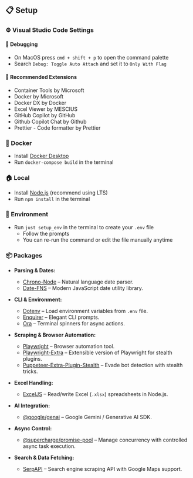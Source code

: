 ## 📋 Setup

### ⚙️ Visual Studio Code Settings

#### 🐞 Debugging

- On MacOS press `cmd + shift + p` to open the command palette
- Search `Debug: Toggle Auto Attach` and set it to `Only With Flag`

#### 🧰 Recommended Extensions

- Container Tools by Microsoft
- Docker by Microsoft
- Docker DX by Docker
- Excel Viewer by MESCIUS
- GitHub Copilot by GitHub
- Github Copilot Chat by Github
- Prettier - Code formatter by Prettier

### 🐳 Docker

- Install [Docker Desktop](https://docs.docker.com/get-started/get-docker/)
- Run `docker-compose build` in the terminal

### 🏠 Local

- Install [Node.js](https://nodejs.org/en/download) (recommend using LTS)
- Run `npm install` in the terminal

### 🌳 Environment

- Run `just setup_env` in the terminal to create your `.env` file
  - Follow the prompts
  - You can re-run the command or edit the file manually anytime

### 📦 Packages

- **Parsing & Dates:**

  - [Chrono-Node](https://www.npmjs.com/package/chrono-node) – Natural language date parser.
  - [Date-FNS](https://www.npmjs.com/package/date-fns) – Modern JavaScript date utility library.

- **CLI & Environment:**

  - [Dotenv](https://www.npmjs.com/package/dotenv) – Load environment variables from `.env` file.
  - [Enquirer](https://www.npmjs.com/package/enquirer) – Elegant CLI prompts.
  - [Ora](https://www.npmjs.com/package/ora) – Terminal spinners for async actions.

- **Scraping & Browser Automation:**

  - [Playwright](https://www.npmjs.com/package/playwright) – Browser automation tool.
  - [Playwright-Extra](https://www.npmjs.com/package/playwright-extra) – Extensible version of Playwright for stealth plugins.
  - [Puppeteer-Extra-Plugin-Stealth](https://www.npmjs.com/package/puppeteer-extra-plugin-stealth) – Evade bot detection with stealth tricks.

- **Excel Handling:**

  - [ExcelJS](https://www.npmjs.com/package/exceljs) – Read/write Excel (`.xlsx`) spreadsheets in Node.js.

- **AI Integration:**

  - [@google/genai](https://www.npmjs.com/package/@google/genai) – Google Gemini / Generative AI SDK.

- **Async Control:**

  - [@supercharge/promise-pool](https://www.npmjs.com/package/@supercharge/promise-pool) – Manage concurrency with controlled async task execution.

- **Search & Data Fetching:**
  - [SerpAPI](https://www.npmjs.com/package/serpapi) – Search engine scraping API with Google Maps support.

